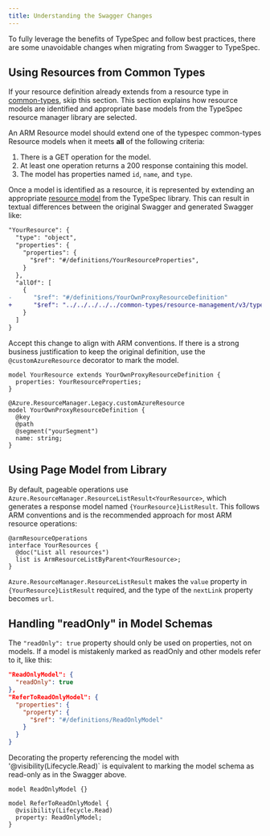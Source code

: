 ```yaml
---
title: Understanding the Swagger Changes
---
```


To fully leverage the benefits of TypeSpec and follow best practices, there are some unavoidable changes when migrating from Swagger to TypeSpec.

## Using Resources from Common Types

If your resource definition already extends from a resource type in [common-types](https://github.com/Azure/azure-rest-api-specs/tree/main/specification/common-types/resource-management), skip this section. This section explains how resource models are identified and appropriate base models from the TypeSpec resource manager library are selected.

An ARM Resource model should extend one of the typespec common-types Resource models when it meets **all** of the following criteria:

1. There is a GET operation for the model.
2. At least one operation returns a 200 response containing this model.
3. The model has properties named `id`, `name`, and `type`.

Once a model is identified as a resource, it is represented by extending an appropriate [resource model](../../howtos/ARM/resource-type.md#modeling-resources-in-typespec) from the TypeSpec library. This can result in textual differences between the original Swagger and generated Swagger like:

```diff
"YourResource": {
  "type": "object",
  "properties": {
    "properties": {
      "$ref": "#/definitions/YourResourceProperties",
    }
  },
  "allOf": [
    {
-      "$ref": "#/definitions/YourOwnProxyResourceDefinition"
+      "$ref": "../../../../../common-types/resource-management/v3/types.json#/definitions/ProxyResource"
    }
  ]
}
```

Accept this change to align with ARM conventions. If there is a strong business justification to keep the original definition, use the `@customAzureResource` decorator to mark the model.

```tsp
model YourResource extends YourOwnProxyResourceDefinition {
  properties: YourResourceProperties;
}

@Azure.ResourceManager.Legacy.customAzureResource
model YourOwnProxyResourceDefinition {
  @key
  @path
  @segment("yourSegment")
  name: string;
}
```

## Using Page Model from Library

By default, pageable operations use `Azure.ResourceManager.ResourceListResult<YourResource>`, which generates a response model named `{YourResource}ListResult`. This follows ARM conventions and is the recommended approach for most ARM resource operations:

```tsp
@armResourceOperations
interface YourResources {
  @doc("List all resources")
  list is ArmResourceListByParent<YourResource>;
}
```

`Azure.ResourceManager.ResourceListResult` makes the `value` property in `{YourResource}ListResult` required, and the type of the `nextLink` property becomes `url`.

## Handling "readOnly" in Model Schemas

The `"readOnly": true` property should only be used on properties, not on models. If a model is mistakenly marked as readOnly and other models refer to it, like this:

```json
"ReadOnlyModel": {
  "readOnly": true
},
"ReferToReadOnlyModel": {
  "properties": {
    "property": {
      "$ref": "#/definitions/ReadOnlyModel"
    }
  }
}
```

Decorating the property referencing the model with '@visibility(Lifecycle.Read)` is equivalent to marking the model schema as read-only as in the Swagger above.

```tsp
model ReadOnlyModel {}

model ReferToReadOnlyModel {
  @visibility(Lifecycle.Read)
  property: ReadOnlyModel;
}
```
